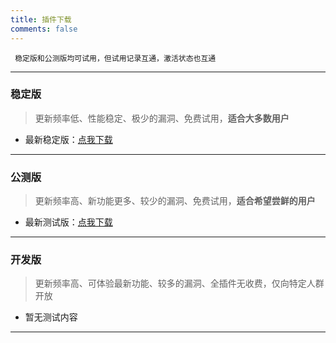 ```yaml
---
title: 插件下载
comments: false
---
```

	 稳定版和公测版均可试用，但试用记录互通，激活状态也互通
------------

### **稳定版**
> 更新频率低、性能稳定、极少的漏洞、免费试用，**适合大多数用户**

- 最新稳定版：[点我下载](https://download.kstore.space/download/3190/latest/FFXIVayfz-Setup.exe)



------------

### **公测版**
> 更新频率高、新功能更多、较少的漏洞、免费试用，**适合希望尝鲜的用户**

- 最新测试版：[点我下载](https://download.kstore.space/download/3190/beta/FFXIVayfz-Setup.exe)

------------

### **开发版**
> 更新频率高、可体验最新功能、较多的漏洞、全插件无收费，仅向特定人群开放

- 暂无测试内容

------------

